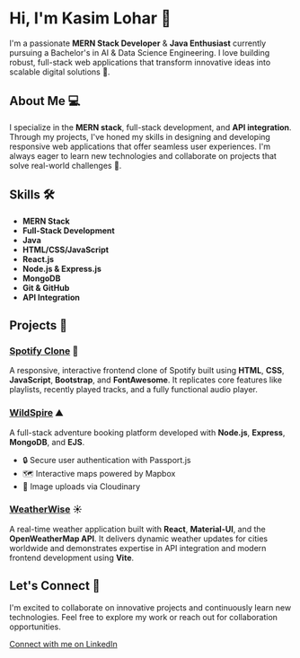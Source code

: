 # Hi, I'm Kasim Lohar 👋

I'm a passionate **MERN Stack Developer** & **Java Enthusiast** currently pursuing a Bachelor's in AI & Data Science Engineering. I love building robust, full-stack web applications that transform innovative ideas into scalable digital solutions 🚀.

## About Me 💻

I specialize in the **MERN stack**, full-stack development, and **API integration**. Through my projects, I've honed my skills in designing and developing responsive web applications that offer seamless user experiences. I'm always eager to learn new technologies and collaborate on projects that solve real-world challenges 🤝.

## Skills 🛠️

- **MERN Stack**
- **Full-Stack Development**
- **Java**
- **HTML/CSS/JavaScript**
- **React.js**
- **Node.js & Express.js**
- **MongoDB**
- **Git & GitHub**
- **API Integration**

## Projects 🚀

### [Spotify Clone](https://github.com/kasimlohar/spotify-clone) 🎵
A responsive, interactive frontend clone of Spotify built using **HTML**, **CSS**, **JavaScript**, **Bootstrap**, and **FontAwesome**. It replicates core features like playlists, recently played tracks, and a fully functional audio player.

### [WildSpire](https://github.com/kasimlohar/wildspire) ⛰️
A full-stack adventure booking platform developed with **Node.js**, **Express**, **MongoDB**, and **EJS**.  
- 🔒 Secure user authentication with Passport.js  
- 🗺️ Interactive maps powered by Mapbox  
- 📸 Image uploads via Cloudinary

### [WeatherWise](https://github.com/kasimlohar/react/projects/weatherwise) ☀️
A real-time weather application built with **React**, **Material-UI**, and the **OpenWeatherMap API**. It delivers dynamic weather updates for cities worldwide and demonstrates expertise in API integration and modern frontend development using **Vite**.

## Let's Connect 🔗

I'm excited to collaborate on innovative projects and continuously learn new technologies. Feel free to explore my work or reach out for collaboration opportunities.

[Connect with me on LinkedIn](https://www.linkedin.com/in/kasimlohar/)
